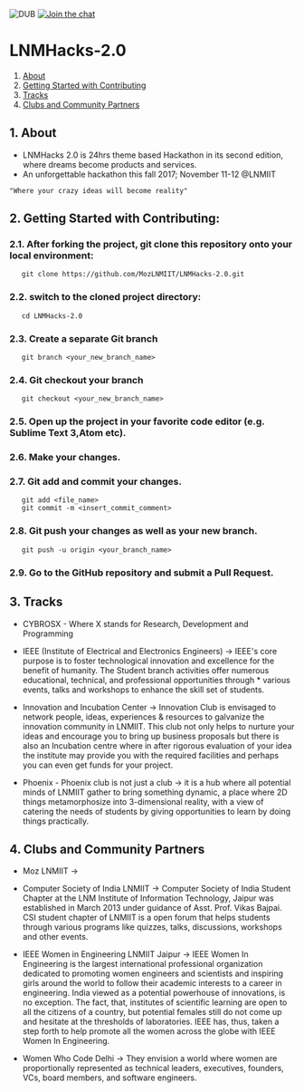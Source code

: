 ![DUB](https://img.shields.io/dub/l/vibe-d.svg?style=flat) [![Join the chat](https://img.shields.io/badge/gitter-join%20chat%20%E2%86%92-brightgreen.svg)](https://gitter.im/moz-lnmiit/Lobby)

# LNMHacks-2.0

1. [About](#1-about)
2. [Getting Started with Contributing](#2-getting-started-with-contributing)
3. [Tracks](#3-tracks)
4. [Clubs and Community Partners](#4-clubs-and-community-partners)

## 1. About


* LNMHacks 2.0 is 24hrs theme based Hackathon in its second edition, where dreams become products and services.
* An unforgettable hackathon this fall 2017; November 11-12 @LNMIIT

`"Where your crazy ideas will become reality"`


## 2. Getting Started with Contributing:


### 2.1. After forking the project, git clone this repository onto your local environment:
```
   git clone https://github.com/MozLNMIIT/LNMHacks-2.0.git
```
### 2.2. switch to the cloned project directory:
```
   cd LNMHacks-2.0
```
### 2.3. Create a separate Git branch
```
   git branch <your_new_branch_name>
```
### 2.4. Git checkout your branch
```
   git checkout <your_new_branch_name>
```
### 2.5. Open up the project in your favorite code editor (e.g. Sublime Text 3,Atom etc).

### 2.6. Make your changes.

### 2.7. Git add and commit your changes.
```
   git add <file_name>
   git commit -m <insert_commit_comment>
```
### 2.8. Git push your changes as well as your new branch.
```
   git push -u origin <your_branch_name>
```
### 2.9. Go to the GitHub repository and submit a Pull Request.

## 3. Tracks


* CYBROSX - Where X stands for Research, Development and Programming

* IEEE (Institute of Electrical and Electronics Engineers) -> IEEE's core purpose is to foster technological innovation and excellence for the benefit of humanity. The Student branch activities offer numerous educational, technical, and professional opportunities through * various events, talks and workshops to enhance the skill set of students.

* Innovation and Incubation Center -> Innovation Club is envisaged to network people, ideas, experiences & resources to galvanize the innovation community in LNMIIT. This club not only helps to nurture your ideas and encourage you to bring up business proposals but there is also an Incubation centre where in after rigorous evaluation of your idea the institute may provide you with the required facilities and perhaps you can even get funds for your project.

* Phoenix - Phoenix club is not just a club -> it is a hub where all potential minds of LNMIIT gather to bring something dynamic, a place where 2D things metamorphosize into 3-dimensional reality, with a view of catering the needs of students by giving opportunities to learn by doing things practically.

## 4. Clubs and Community Partners


* Moz LNMIIT ->

* Computer Society of India LNMIIT -> Computer Society of India Student Chapter at the LNM Institute of Information Technology, Jaipur was established in March 2013 under guidance of Asst. Prof. Vikas Bajpai. CSI student chapter of LNMIIT is a open forum that helps students through various programs like quizzes, talks, discussions, workshops and other events.

* IEEE Women in Engineering LNMIIT Jaipur -> IEEE Women In Engineering is the largest international professional organization dedicated to promoting women engineers and scientists and inspiring girls around the world to follow their academic interests to a career in engineering. India viewed as a potential powerhouse of innovations, is no exception. The fact, that, institutes of scientific learning are open to all the citizens of a country, but potential females still do not come up and hesitate at the thresholds of laboratories. IEEE has, thus, taken a step forth to help promote all the women across the globe with IEEE Women In Engineering.

* Women Who Code Delhi -> They envision a world where women are proportionally represented as technical leaders, executives, founders, VCs, board members, and software engineers.
